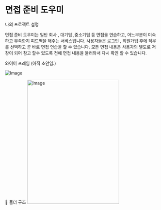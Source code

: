 # 면접 준비 도우미 

나의 프로젝트 설명

면접 준비 도우미는 일반 회사 , 대기업 ,중소기업 등 면접을 연습하고, 어느부분이 미숙하고 부족한지 피드백을 해주는 서비스입니다. 사용자들은 로그인 , 회원가입 후에 직무를 선택하고 곧 바로 면접 연습을 할 수 있습니다. 모든 면접 내용은 사용자의 별도로 저장이 되어 참고 할수 있도록 전에 면접 내용을 불러와서 다시 확인 할 수 있습니다.

와이어 프레임 (아직 초안임.)

![Image](https://github.com/user-attachments/assets/7e1ae888-6ec0-4f2a-b88e-5227bf695f99)

📁 폴더 구조
<img width="303" height="408" alt="Image" src="https://github.com/user-attachments/assets/1c1242ed-4e76-4bad-9807-73af8bdc5d3a" />